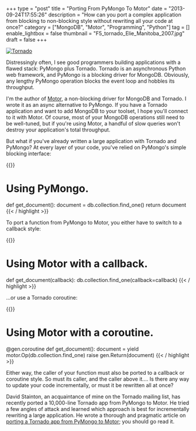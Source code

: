 +++
type = "post"
title = "Porting From PyMongo To Motor"
date = "2013-09-24T17:55:26"
description = "How can you port a complex application from blocking to non-blocking style without rewriting all your code at once?"
category = ["MongoDB", "Motor", "Programming", "Python"]
tag = []
enable_lightbox = false
thumbnail = "F5_tornado_Elie_Manitoba_2007.jpg"
draft = false
+++

<p><a href="http://commons.wikimedia.org/wiki/File:F5_tornado_Elie_Manitoba_2007.jpg"><img alt="Tornado" src="F5_tornado_Elie_Manitoba_2007.jpg" style="display:block; margin-left:auto; margin-right:auto;" title="Tornado"/>
</a></p>
<p>Distressingly often, I see good programmers building applications with a flawed stack: PyMongo plus Tornado. Tornado is an asynchronous Python web framework, and PyMongo is a blocking driver for MongoDB. Obviously, any lengthy PyMongo operation blocks the event loop and hobbles its throughput.</p>
<p>I'm the author of <a href="http://motor.readthedocs.org/en/stable/">Motor</a>, a non-blocking driver for MongoDB and Tornado. I wrote it as an async alternative to PyMongo. If you have a Tornado application and want to add MongoDB to your toolset, I hope you'll connect to it with Motor. Of course, most of your MongoDB operations still need to be well-tuned, but if you're using Motor, a handful of slow queries won't destroy your application's total throughput.</p>
<p>But what if you've already written a large application with Tornado and PyMongo? At every layer of your code, you've relied on PyMongo's simple blocking interface:</p>

{{<highlight python3>}}
# Using PyMongo.
def get_document():
    document = db.collection.find_one()
    return document
{{< / highlight >}}

<p>To port a function from PyMongo to Motor, you either have to switch to a callback style:</p>

{{<highlight python3>}}
# Using Motor with a callback.
def get_document(callback):
    db.collection.find_one(callback=callback)
{{< / highlight >}}

<p>...or use a Tornado coroutine:</p>

{{<highlight python3>}}
# Using Motor with a coroutine.
@gen.coroutine
def get_document():
    document = yield motor.Op(db.collection.find_one)
    raise gen.Return(document)
{{< / highlight >}}

<p>Either way, the caller of your function must also be ported to a callback or coroutine style. So must its caller, and the caller above it.... Is there any way to update your code incrementally, or must it be rewritten all at once?</p>
<p>David Stainton, an acquaintance of mine on the Tornado mailing list, has recently ported a 10,000-line Tornado app from PyMongo to Motor. He tried a few angles of attack and learned which approach is best for incrementally rewriting a large application. He wrote a thorough and pragmatic article on <a href="http://david415.wordpress.com/2013/09/07/porting-tornado-app-from-pymongo-to-motor/">porting a Tornado app from PyMongo to Motor</a>; you should go read it.</p>
